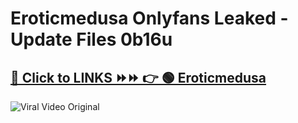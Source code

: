 
 # Eroticmedusa Onlyfans Leaked - Update Files 0b16u

## <h2><a href="https://clipsfans.com/Eroticmedusa&ref=git">🔗 Click to LINKS ⏩⏩ 👉 🟢 Eroticmedusa </a></h2>

<a href="https://clipsfans.com/Eroticmedusa&ref=git" rel="nofollow" data-target="animated-image.originalLink"><img src="https://i.ibb.co.com/xMMVF88/686577567.gif" alt="Viral Video Original" style="max-width: 100%; display: inline-block;" data-target="animated-image.originalImage"></a>

